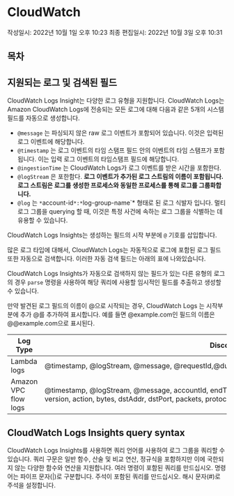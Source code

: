 # CloudWatch

작성일시: 2022년 10월 1일 오후 10:23
최종 편집일시: 2022년 10월 3일 오후 10:31

## 목차

## 지원되는 로그 및 검색된 필드

CloudWatch Logs Insight는 다양한 로그 유형을 지원합니다. CloudWatch Logs는 Amazon CloudWatch Logs에 전송되는 모든 로그에 대해 다음과 같은 5개의 시스템 필드를 자동으로 생성합니다.

- `@message` 는 파싱되지 않은 raw 로그 이벤트가 포함되어 있습니다. 이것은 입력된 로그 이벤트에 해당합니다.
- `@timestamp` 는 로그 이벤트의 타임 스탬프 필드 안의 이벤트의 타임 스탬프가 포함됩니다. 이는 입력 로그 이벤트의 타임스탬프 필드에 해당합니다.
- `@ingestionTime` 는 CloudWatch Logs가 로그 이벤트를 받은 시간을 포함한다.
- `@logStream` 은 포한함다. **로그 이벤트가 추가된 로그 스트림의 이름이 포함됩니다. 로그 스트림은 로그를 생성한 프로세스와 동일한 프로세스를 통해 로그를 그룹화합니다.**
- `@log` 는 `*`account-id`*:*`log-group-name`* 형태로 된 로그 식발자 입니다. 멀티 로그 그룹을 querying 할 때, 이것은 특정 사건에 속하는 로그 그룹을 식별하는 데 유용할 수 있습니다.

CloudWatch Logs Insights는 생성하는 필드의 시작 부분에 `@` 기호를 삽입합니다.

많은 로그 타입에 대해서, CloudWatch Logs는 자동적으로 로그에 포함된 로그 필드 또한 자동으로 검색합니다. 이러한 자동 검색 필드는 아래의 표에 나와있습니다.

CloudWatch Logs Insights가 자동으로 검색하지 않는 필드가 있는 다른 유형의 로그의 경우 `parse` 명령을 사용하여 해당 쿼리에 사용할 임시적인 필드를 추출하고 생성할 수 있습니다.

만약 발견된 로그 필드의 이름이 @으로 시작되는 경우, CloudWatch Logs 는 시작부분에 추가 @를 추가하여 표시합니다. 예를 들면 @example.com인 필드의 이름은 @@example.com으로 표시된다.

| Log Type | Discovered log fields |
| --- | --- |
| Lambda logs | @timestamp, @logStream, @message, @requestId,@duration, @billedDuration, @type,@maxMemoryUsed, @memorySize|
| Amazon VPC flow logs | @timestamp, @logStream, @message, accountId, endTime, interfaceId, logStatus, startTime, version, action, bytes, dstAddr, dstPort, packets, protocol, srcAddr, srcPort |

## **CloudWatch Logs Insights query syntax**

CloudWatch Logs Insights를 사용하면 쿼리 언어를 사용하여 로그 그룹을 쿼리할 수 있습니다. 쿼리 구문은 일반 함수, 산술 및 비교 연산, 정규식을 포함하지만 이에 국한되지 않는 다양한 함수와 연산을 지원합니다. 
여러 명령이 포함된 쿼리를 만드십시오. 명령어는 파이프 문자(|)로 구분합니다. 
주석이 포함된 쿼리를 만드십시오. 해시 문자(#)로 주석을 설정합니다.